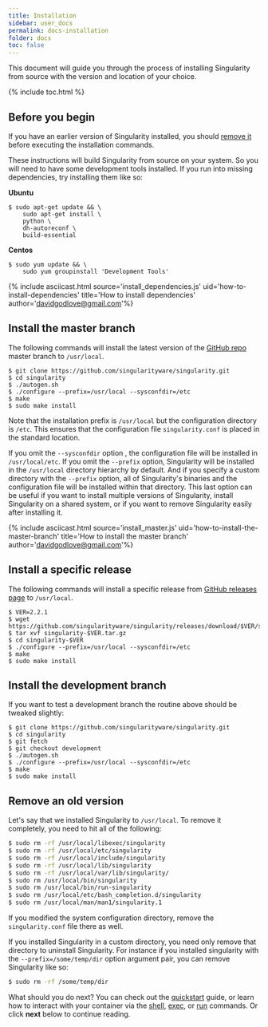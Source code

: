 ```yaml
---
title: Installation
sidebar: user_docs
permalink: docs-installation
folder: docs
toc: false
---
```


This document will guide you through the process of installing Singularity from source with the version and location of your choice.  

{% include toc.html %}

## Before you begin
If you have an earlier version of Singularity installed, you should [remove it](#remove-an-old-version) before executing the installation commands.

These instructions will build Singularity from source on your system.  So you will need to have some development tools installed.  If you run into missing dependencies, try installing them like so:

**Ubuntu**

```
$ sudo apt-get update && \
    sudo apt-get install \
    python \
    dh-autoreconf \
    build-essential
```

**Centos**

```
$ sudo yum update && \
    sudo yum groupinstall 'Development Tools'
```
{% include asciicast.html source='install_dependencies.js' uid='how-to-install-dependencies' title='How to install dependencies' author='davidgodlove@gmail.com'%}

## Install the master branch
The following commands will install the latest version of the [GitHub repo](https://github.com/singularityware/singularity)  master branch to `/usr/local`. 

```
$ git clone https://github.com/singularityware/singularity.git
$ cd singularity
$ ./autogen.sh
$ ./configure --prefix=/usr/local --sysconfdir=/etc
$ make
$ sudo make install
```

Note that the installation prefix is `/usr/local` but the configuration directory is `/etc`. This ensures that the configuration file `singularity.conf` is placed in the standard location. 

If you omit the `--sysconfdir` option , the configuration file will be installed in `/usr/local/etc`.  If you omit the `--prefix` option, Singularity will be installed in the `/usr/local` directory hierarchy by default.  And if you specify a custom directory with the `--prefix` option, all of Singularity's binaries and the configuration file will be installed within that directory.  This last option can be useful if you want to install multiple versions of Singularity, install Singularity on a shared system, or if you want to remove Singularity easily after installing it.  

{% include asciicast.html source='install_master.js' uid='how-to-install-the-master-branch' title='How to install the master branch' author='davidgodlove@gmail.com'%}


## Install a specific release
The following commands will install a specific release from [GitHub releases page](https://github.com/singularityware/singularity/releases) to `/usr/local`.  
 
```
$ VER=2.2.1
$ wget https://github.com/singularityware/singularity/releases/download/$VER/singularity-$VER.tar.gz
$ tar xvf singularity-$VER.tar.gz
$ cd singularity-$VER
$ ./configure --prefix=/usr/local --sysconfdir=/etc
$ make
$ sudo make install
```


## Install the development branch
If you want to test a development branch the routine above should be tweaked slightly:


```
$ git clone https://github.com/singularityware/singularity.git
$ cd singularity
$ git fetch
$ git checkout development
$ ./autogen.sh
$ ./configure --prefix=/usr/local --sysconfdir=/etc
$ make
$ sudo make install
```


## Remove an old version
Let's say that we installed Singularity to `/usr/local`. To remove it completely, you need to hit all of the following:

```bash
$ sudo rm -rf /usr/local/libexec/singularity
$ sudo rm -rf /usr/local/etc/singularity
$ sudo rm -rf /usr/local/include/singularity
$ sudo rm -rf /usr/local/lib/singularity
$ sudo rm -rf /usr/local/var/lib/singularity/
$ sudo rm /usr/local/bin/singularity
$ sudo rm /usr/local/bin/run-singularity
$ sudo rm /usr/local/etc/bash_completion.d/singularity 
$ sudo rm /usr/local/man/man1/singularity.1
```

If you modified the system configuration directory, remove the `singularity.conf` file there as well.

If you installed Singularity in a custom directory, you need only remove that directory to uninstall Singularity.  For instance if you installed singularity with the `--prefix=/some/temp/dir` option argument pair, you can remove Singularity like so:

```bash
$ sudo rm -rf /some/temp/dir
```

What should you do next? You can check out the <a href="/quickstart">quickstart</a> guide, or learn how to interact with your container via the [shell](/docs-shell), [exec](/docs-exec), or [run](/docs-run) commands.  Or click **next** below to continue reading. 
